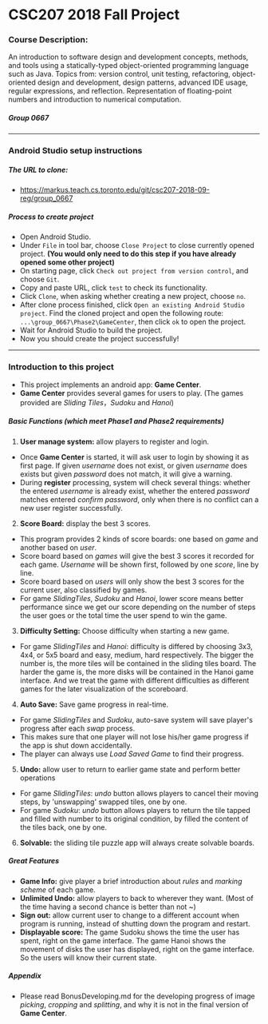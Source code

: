 # CSC207 2018 Fall Project
### Course Description:
An introduction to software design and development concepts, methods, and tools using a statically-typed object-oriented programming language such as Java. Topics from: version control, unit testing, refactoring, object-oriented design and development, design patterns, advanced IDE usage, regular expressions, and reflection. Representation of floating-point numbers and introduction to numerical computation.
##### Group 0667
---
### Android Studio setup instructions
##### The URL to clone:
 - https://markus.teach.cs.toronto.edu/git/csc207-2018-09-reg/group_0667 
##### Process to create project
 - Open Android Studio.
 - Under `File` in tool bar, choose `Close Project` to close currently opened project. __(You would only need to do this step if you have already opened some other project)__
 - On starting page, click `Check out project from version control`, and choose `Git`.
 - Copy and paste URL, click `test` to check its functionality.
 - Click `Clone`, when asking whether creating a new project, choose `no`.
 - After clone process finished, click `Open an existing Android Studio project`. Find the cloned project and open the following route: `...\group_0667\Phase2\GameCenter`, then click `ok` to open the project.
 - Wait for Android Studio to build the project.
 - Now you should create the project successfully!
---
### Introduction to this project
 - This project implements an android app: __Game Center__.
 - __Game Center__ provides several games for users to play. 
   (The games provided are _Sliding Tiles_，_Sudoku_ and  _Hanoi_)
##### Basic Functions (which meet Phase1 and Phase2 requirements)
1. __User manage system:__ allow players to register and login.
 - Once __Game Center__ is started, it will ask user to login by showing it as first page. If given _username_ does not exist, or given _username_ does exists but given _password_ does not match, it will give a warning.
 - During __register__ processing, system will check several things: whether the entered _username_ is already exist, whether the entered _password_ matches entered _confirm password_, only when there is no conflict can a new user register successfully.
2. __Score Board:__ display the best 3 scores.
 - This program provides 2 kinds of score boards: one based on _game_ and another based on _user_.
 - Score board based on _games_ will give the best 3 scores it recorded for each game. _Username_ will be shown first, followed by one _score_, line by line.
 - Score board based on _users_ will only show the best 3 scores for the current user, also classified by games.
 - For game _SlidingTiles_, _Sudoku_ and _Hanoi_, lower score means better performance since we get our score depending on the number of steps the user goes or the total time the user spend to win the game.
3. __Difficulty Setting:__ Choose difficulty when starting a new game.
 - For game _SlidingTiles_ and _Hanoi_: difficulty is differed by choosing 3x3, 4x4, or 5x5 board and easy, medium, hard respectively. The bigger the number is, the more tiles will be contained in the sliding tiles board. The harder the game is, the more disks will be contained in the Hanoi game interface. And we treat the game with different difficulties as different games for the later visualization of the scoreboard.
4. __Auto Save:__ Save game progress in real-time.
 - For game _SlidingTiles_ and _Sudoku_, auto-save system will save player's progress after each _swap_ process.
 - This makes sure that one player will not lose his/her game progress if the app is shut down accidentally.
 - The player can always use _Load Saved Game_ to find their progress.
5. __Undo:__ allow user to return to earlier game state and perform better operations
 - For game _SlidingTiles_: _undo_ button allows players to cancel their moving steps, by 'unswapping' swapped tiles, one by one.
 - For game _Sudoku_: _undo_ button allows players to return the tile tapped and filled with number to its original condition, by filled the content of the tiles back, one by one.
6. __Solvable:__ the sliding tile puzzle app will always create solvable boards.
##### Great Features
 - __Game Info:__ give player a brief introduction about _rules_ and _marking scheme_ of each game.
 - __Unlimited Undo:__ allow players to back to wherever they want.
   (Most of the time having a second chance is better than not ~)
 - __Sign out:__ allow current user to change to a different account when program is running, instead of shutting down the program and restart.
 - __Displayable score:__ The game Sudoku shows the time the user has spent, right on the game interface. The game Hanoi shows the movement of disks the user has displayed, right on the game interface. So the users will know their current state.
##### Appendix
 - Please read BonusDeveloping.md for the developing progress of image _picking_, _cropping_ and _splitting_, and why it is not in the final version of __Game Center__.
